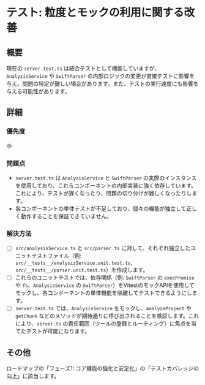 # テスト: 粒度とモックの利用に関する改善

## 概要
現在の `server.test.ts` は結合テストとして機能していますが、`AnalysisService` や `SwiftParser` の内部ロジックの変更が直接テストに影響を与え、問題の特定が難しい場合があります。また、テストの実行速度にも影響を与える可能性があります。

## 詳細
### 優先度
中

### 問題点
*   `server.test.ts` は `AnalysisService` と `SwiftParser` の実際のインスタンスを使用しており、これらコンポーネントの内部実装に強く依存しています。これにより、テストが遅くなったり、問題の切り分けが難しくなったりします。
*   各コンポーネントの単体テストが不足しており、個々の機能が独立して正しく動作することを保証できていません。

### 解決方法
- [ ] `src/analysisService.ts` と `src/parser.ts` に対して、それぞれ独立したユニットテストファイル（例: `src/__tests__/analysisService.unit.test.ts`, `src/__tests__/parser.unit.test.ts`）を作成します。
- [ ] これらのユニットテストでは、依存関係（例: `SwiftParser` の `execPromise` や `fs`、`AnalysisService` の `SwiftParser`）をVitestのモックAPIを使用してモックし、各コンポーネントの単体機能を隔離してテストできるようにします。
- [ ] `server.test.ts` では、`AnalysisService` をモックし、`analyzeProject` や `getChunk` などのメソッドが期待通りに呼び出されることを検証します。これにより、`server.ts` の責任範囲（ツールの登録とルーティング）に焦点を当てたテストが可能になります。

## その他
ロードマップの「フェーズ1: コア機能の強化と安定化」の「テストカバレッジの向上」に該当します。
